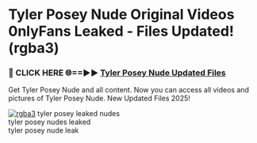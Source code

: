 # Tyler Posey Nude Original Videos 0nlyFans Leaked - Files Updated! (rgba3)

<h3>🔴 CLICK HERE 🌐==►► <a href="https://tinyurl.com/52m3yx9h" rel="nofollow">Tyler Posey Nude Updated Files</a></h3>

Get Tyler Posey Nude and all content. Now you can access all videos and pictures of Tyler Posey Nude. New Updated Files 2025!

[![rgba3](https://i.imgur.com/TnHtlc8.gif)](https://tinyurl.com/52m3yx9h)
tyler posey leaked nudes<br>
tyler posey nudes leaked<br>
tyler posey nude leak